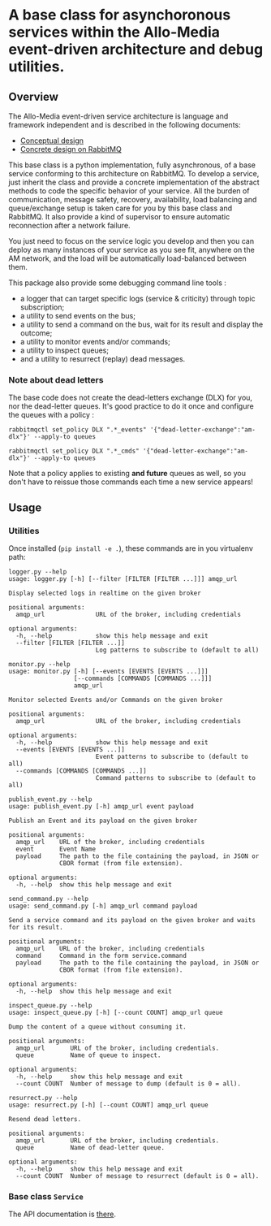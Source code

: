 # A base class for asynchoronous services within the Allo-Media event-driven architecture and debug utilities.

## Overview

The Allo-Media event-driven service architecture is language and framework independent and is described in the following documents:

* [Conceptual design](https://hackmd.allo-media.net/5v-gV6uGSoOV-C-bogH0NA)
* [Concrete design on RabbitMQ](https://hackmd.allo-media.net/V8sTyOUQRLqaSsMVW7qJ1g)

This base class is a python implementation, fully asynchronous, of a base service conforming to this architecture on RabbitMQ.
To develop a service, just inherit the class and provide a concrete implementation of the abstract methods to code the specific behavior
of your service. All the burden of communication, message safety, recovery, availability, load balancing and queue/exchange setup is taken care for you by this base class and RabbitMQ. It also provide a kind of supervisor to ensure automatic reconnection after a network failure.

You just need to focus on the service logic you develop and then you can deploy as many instances of your service as you see fit, anywhere on the AM network, and the load will be automatically load-balanced between them.

This package also provide some debugging command line tools :

 - a logger that can target specific logs (service & criticity) through topic subscription;
 - a utility to send events on the bus;
 - a utility to send a command on the bus, wait for its result and display the outcome;
 - a utility to monitor events and/or commands;
 - a utility to inspect queues;
 - and a utility to resurrect (replay) dead messages.

### Note about dead letters

The base code  does not create the dead-letters exchange (DLX) for you, nor the dead-letter queues. It's good practice to do it once and configure the queues with a policy :

```
rabbitmqctl set_policy DLX ".*_events" '{"dead-letter-exchange":"am-dlx"}' --apply-to queues
```

```
rabbitmqctl set_policy DLX ".*_cmds" '{"dead-letter-exchange":"am-dlx"}' --apply-to queues
```

Note that a policy applies to existing **and future** queues as well, so you don't have to reissue those commands each time a new service appears!

## Usage

### Utilities

Once installed (`pip install -e .`), these commands are in you virtualenv path:

```
logger.py --help
usage: logger.py [-h] [--filter [FILTER [FILTER ...]]] amqp_url

Display selected logs in realtime on the given broker

positional arguments:
  amqp_url              URL of the broker, including credentials

optional arguments:
  -h, --help            show this help message and exit
  --filter [FILTER [FILTER ...]]
                        Log patterns to subscribe to (default to all)
```

```
monitor.py --help
usage: monitor.py [-h] [--events [EVENTS [EVENTS ...]]]
                  [--commands [COMMANDS [COMMANDS ...]]]
                  amqp_url

Monitor selected Events and/or Commands on the given broker

positional arguments:
  amqp_url              URL of the broker, including credentials

optional arguments:
  -h, --help            show this help message and exit
  --events [EVENTS [EVENTS ...]]
                        Event patterns to subscribe to (default to all)
  --commands [COMMANDS [COMMANDS ...]]
                        Command patterns to subscribe to (default to all)
```

```
publish_event.py --help
usage: publish_event.py [-h] amqp_url event payload

Publish an Event and its payload on the given broker

positional arguments:
  amqp_url    URL of the broker, including credentials
  event       Event Name
  payload     The path to the file containing the payload, in JSON or
              CBOR format (from file extension).

optional arguments:
  -h, --help  show this help message and exit
```

```
send_command.py --help
usage: send_command.py [-h] amqp_url command payload

Send a service command and its payload on the given broker and waits for its result.

positional arguments:
  amqp_url    URL of the broker, including credentials
  command     Command in the form service.command
  payload     The path to the file containing the payload, in JSON or
              CBOR format (from file extension).

optional arguments:
  -h, --help  show this help message and exit
```

```
inspect_queue.py --help
usage: inspect_queue.py [-h] [--count COUNT] amqp_url queue

Dump the content of a queue without consuming it.

positional arguments:
  amqp_url       URL of the broker, including credentials.
  queue          Name of queue to inspect.

optional arguments:
  -h, --help     show this help message and exit
  --count COUNT  Number of message to dump (default is 0 = all).
  ```

```
resurrect.py --help
usage: resurrect.py [-h] [--count COUNT] amqp_url queue

Resend dead letters.

positional arguments:
  amqp_url       URL of the broker, including credentials.
  queue          Name of dead-letter queue.

optional arguments:
  -h, --help     show this help message and exit
  --count COUNT  Number of message to resurrect (default is 0 = all).
```


### Base class `Service`

The API documentation is [there](doc/_build/html/api.html).
